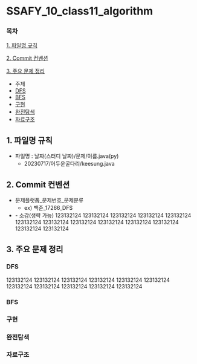 # SSAFY_10_class11_algorithm

### 목차

[1. 파일명 규칙](#1-파일명-규칙)

[2. Commit 컨벤션](#2-Commit-컨벤션)

[3. 주요 문제 정리](#3-주요-문제-정리)
* 주제
 * [DFS](##DFS)
 * [BFS](##BFS)
 * [구현](##구현)
 * [완전탐색](##완전탐색)
 * [자료구조](##자료구조)

## 1. 파일명 규칙
* 파일명 : 날짜(스터디 날짜)/문제/이름.java(py)
  * 20230717/어두운굴다리/keesung.java
  
## 2. Commit 컨벤션
* 문제플랫폼_문제번호_문제분류
  * ex) 백준_17266_DFS
* \- 소감(생략 가능)
123132124
  123132124
  123132124
  123132124
  123132124
  123132124
  123132124
  123132124
  123132124
  123132124
  123132124
  123132124
  123132124
  
## 3. 주요 문제 정리

### DFS
123132124
123132124
123132124
123132124
123132124
123132124
123132124
123132124
123132124
123132124
123132124

### BFS
### 구현
### 완전탐색
### 자료구조
